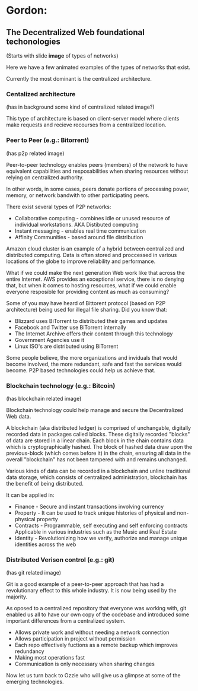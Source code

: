 
# Gordon:

## The Decentralized Web foundational techonologies 

(Starts with slide **image** of types of networks)

Here we have a few animated examples of the types of networks that exist.

Currently the most dominant is the centralized architecture.

### Centalized architecture
(has in background some kind of centralized related image?)

This type of architecture is based on client-server model where clients make 
requests and recieve recourses from a centralized location.

### Peer to Peer (e.g.: Bitorrent)
(has p2p related image)

Peer-to-peer technology enables peers (members) of the network to have equivalent capabilities and resposabilities when sharing resources without relying on centralized authority.

In other words, in some cases, peers donate portions of processing power, memory, or network bandwith to other participating peers.

There exist several types of P2P networks:

* Collaborative computing - combines idle or unused resource of individual workstations. AKA Distibuted computing
* Instant messaging - enables real time communication
* Affinity Communities - based around file distribution

Amazon cloud cluster is an example of a hybrid between centralized and distributed computing. Data is often stored and proccessed in various locations of the globe to improve reliability and performance.

What if we could make the next generation Web work like that across the entire Internet. AWS provides an exceptional service, there is no denying that, but when it comes to hosting resources, what if we could enable everyone resposible for providing content as much as consuming? 

Some of you may have heard of Bittorent protocol (based on P2P architecture) being used for illegal file sharing. Did you know that:

* Blizzard uses BiTorrent to distributed their games and updates
* Facebook and Twitter use BiTorrent internally
* The Internet Archive offers their content through this technology
* Government Agencies use it
* Linux ISO's are distributed using BiTorrent

Some people believe, the more organizations and inviduals that would become involved, the more redundant, safe and fast the services would become. P2P based technologies could help us achieve that.

### Blockchain technology (e.g.: Bitcoin)
(has blockchain related image)

Blockchain technology could help manage and secure the Decentralized Web data.

A blockchain (aka distributed ledger) is comprised of unchangable, digitally recorded data in packages called blocks. These digitally recorded "blocks" of data are stored in a linear chain. Each block in the chain contains data which is cryptographically hashed. The block of hashed data draw upon the previous-block (which comes before it) in the chain, ensuring all data in the overall "blockchain" has not been tampered with and remains unchanged.

Various kinds of data can be recorded in a blockchain and unline traditional 
data storage, which consists of centralized administration, blockchain has 
the benefit of being distributed.

It can be applied in:

* Finance - Secure and instant transactions involving currency
* Property - It can be used to track unique histories of physical and 
    non-physical property
* Contracts - Programmable, self executing and self enforcing contracts
    Applicable in various industries such as the Music and Real Estate
* Identity - Revolutionizing how we verify, authorize and manage unique 
    identities across the web


### Distributed Verison control (e.g.: git)
(has git related image)

Git is a good example of a peer-to-peer approach that has had a revolutionary effect to this whole industry. It is now being used by the majority.

As oposed to a centralized repository that everyone was working with, git enabled us all to have our own copy of the codebase and introduced some important differences from a centralized system.

* Allows private work and without needing a network connection
* Allows participation in project without permission
* Each repo effectively fuctions as a remote backup which improves redundancy
* Making most operations fast
* Communication is only necessary when sharing changes


Now let us turn back to Ozzie who will give us a glimpse at some of the emerging technologies.

